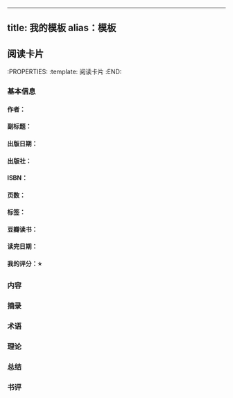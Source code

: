 ---
title: 我的模板
alias：模板
--
## 阅读卡片
:PROPERTIES:
:template: 阅读卡片
:END:
### 基本信息
#### 作者：
#### 副标题：
#### 出版日期：
#### 出版社：
#### ISBN：
#### 页数：
#### 标签：
#### 豆瓣读书：
#### 读完日期：
#### 我的评分：⭐️
### 内容
### 摘录
### 术语
### 理论
### 总结
### 书评